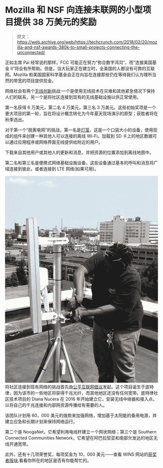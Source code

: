 # Mozilla 和 NSF 向连接未联网的小型项目提供 38 万美元的奖励 

> 原文：<https://web.archive.org/web/https://techcrunch.com/2018/02/20/mozilla-and-nsf-awards-380k-to-small-projects-connecting-the-unconnected/>

正如主席 Pai 经常说的那样，FCC 可能正在努力“弥合数字鸿沟”，而“连接美国基金 II”将会有所帮助。但是，当大玩家正在建立时，全美国的人都没有可靠的互联网。Mozilla 和美国国家科学基金会正在向旨在连接那些仍在等待我们认为理所当然的带宽的项目提供现金。

网络社会有两个[无线创新](https://web.archive.org/web/20221207114554/https://wirelesschallenge.mozilla.org/#about)挑战:一个是使用无线技术在灾难和其他紧急情况下保持人们的联系，另一个是将社区连接到现有的无线基础设施以供正常使用。

第一名获得 6 万美元，第二名 4 万美元，第三名 3 万美元。这些初始奖项是一个更大项目的第一轮，旨在将设计概念转化为今年夏天现场演示的原型；获胜者将在秋季选出。

对于第一个“脱离电网”的挑战，第一名是[灯笼](https://web.archive.org/web/20221207114554/https://medium.com/read-write-participate/an-internet-that-fits-on-your-keychain-ae582d8bcd48)，这是一个口袋大小的设备，使用现成的组件来创建一种其他人可以连接的离线 Wi-Fi。加载到 SD 卡上的地区数据可以通过应用程序或网络界面无线提供给附近的用户。

下载来自其他用户或其他人的更新和消息，并把资源的位置添加到离线地图中。

第二名和第三名是便携式网络基础设施设备，这些设备通过基本的呼叫和消息将广域连接到彼此，或者连接到 LTE 网络(如果可用)。

[![](img/c0538d773207e2f8f0a5710dc6292321.png)](https://web.archive.org/web/20221207114554/https://beta.techcrunch.com/wp-content/uploads/2018/02/eii_detroit.jpg) 将社区连接到现有网络的挑战首先由[公平互联网倡议](https://web.archive.org/web/20221207114554/https://medium.com/read-write-participate/connecting-the-unconnected-in-detroit-f56790bea8e0)发起。这个项目诞生于底特律，因为该市的一些地区将获得千兆光纤，而其他地区还没有任何宽带。底特律社区技术项目的 Diana Nucera 在 2016 年开始建立它，安装无线中继器和接入点，以将自己的千兆连接和内部网资源传播给有需要的人。

该团队计划用 60，000 美元的拨款来加强网络，增加基于太阳能的备用电源，并建立应急和长期计划来保持网络运行。

第二个是 NoogaNet，它希望利用电线杆建立一个网状网络；第三个是 Southern Connected Communities Network，它希望在阿巴拉契亚和南部欠发达的地区无线开通宽带。

此外，还有十几项荣誉奖，每项奖金为 10，000 美元——查看 WINS 网站的[获奖者版块](https://web.archive.org/web/20221207114554/https://wirelesschallenge.mozilla.org/#winners),看看你所在的地区是否有你能帮忙的。